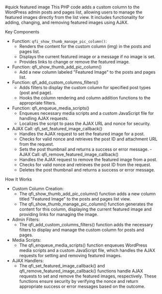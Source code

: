 #quick featured image
This PHP code adds a custom column to the WordPress admin posts and pages list, allowing users to manage the featured images directly from the list view. It includes functionality for adding, changing, and removing featured images using AJAX.

Key Components
- Function: <code>qfi_show_thumb_manage_pic_column()</code>:
  - Renders the content for the custom column (img) in the posts and pages list.
  - Displays the current featured image or a message if no image is set.
  - Provides links to change or remove the featured image.
- Function: qfi_show_thumb_add_pic_column()
  - Add a new column labeled "Featured Image" to the posts and pages list.
- Function: qfi_add_custom_columns_filters()
  - Adds filters to display the custom column for specified post types (post and page).
  - Hooks the column rendering and column addition functions to the appropriate filters.
- Function: qfi_enqueue_media_scripts()
  - Enqueues necessary media scripts and a custom JavaScript file for handling AJAX requests.
  - Localizes the script to pass the AJAX URL and nonce for security.
- AJAX Call: qfi_set_featured_image_callback()
  - Handles the AJAX request to set the featured image for a post.
  - Checks for valid nonce and retrieves the post ID and attachment URL from the request.
  - Sets the post thumbnail and returns a success or error message.
-AJAX Call: qfi_remove_featured_image_callback()
  - Handles the AJAX request to remove the featured image from a post.
  - Checks for valid nonce and retrieves the post ID from the request.
  - Deletes the post thumbnail and returns a success or error message.

How It Works
- Custom Column Creation:
  - The qfi_show_thumb_add_pic_column() function adds a new column titled "Featured Image" to the posts and pages list view.
  - The qfi_show_thumb_manage_pic_column() function generates the content for this column, displaying the current featured image and providing links for managing the image.
- Admin Filters:
  - The qfi_add_custom_columns_filters() function adds the necessary filters to display and manage the custom column for posts and pages.
- Media Scripts:
  - The qfi_enqueue_media_scripts() function enqueues WordPress media scripts and a custom JavaScript file, which handles the AJAX requests for setting and removing featured images.
- AJAX Handlers:
  - The qfi_set_featured_image_callback() and qfi_remove_featured_image_callback() functions handle AJAX requests to set and remove the featured images, respectively. These functions ensure security by verifying the nonce and return appropriate success or error messages based on the outcome.
